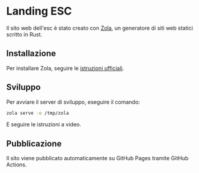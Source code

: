 # Landing ESC

Il sito web dell'esc è stato creato con [Zola](https://www.getzola.org/), un generatore di siti web statici scritto in Rust.

## Installazione

Per installare Zola, seguire le [istruzioni ufficiali](https://www.getzola.org/documentation/getting-started/installation/).

## Sviluppo

Per avviare il server di sviluppo, eseguire il comando:

```bash
zola serve -o /tmp/zola
```

E seguire le istruzioni a video.

## Pubblicazione

Il sito viene pubblicato automaticamente su GitHub Pages tramite GitHub Actions. 